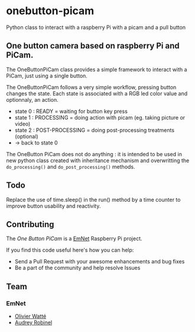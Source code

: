 # onebutton-picam

Python class to interact with a raspberry Pi with a picam and a pull button


## One button camera based on raspberry Pi and PiCam.

The OneButtonPiCam class provides a simple framework to interact with a PiCam,
just using a single button.

The OneButtonPiCam follows a very simple workflow, pressing button changes
the state. Each state is associated with a RGB led color value and optionnaly,
 an action.

* state 0 : READY = waiting for button key press
* state 1 : PROCESSING = doing action with picam (eg. taking picture or video)
* state 2 : POST-PROCESSING = doing post-processing treatments (optional)
* -> back to state 0

The OneButton PiCam does not do anything : it is intended to be used in new
python class created with inheritance mechanism and overwritting the
`do_processing()` and `do_post_processing()` methods.

## Todo

Replace the use of time.sleep() in the run() method by a time counter to improve button usability and reactivity.

## Contributing

The *One Button PiCam* is a [EmNet](http://www.emnet.cc) Raspberry Pi project.

If you find this code useful here's how you can help:

* Send a Pull Request with your awesome enhancements and bug fixes
* Be a part of the community and help resolve Issues

## Team

### EmNet

* [Olivier Watté](https://github.com/owatte/)
* [Audrey Robinel](https://github.com/sarinkhan/)

